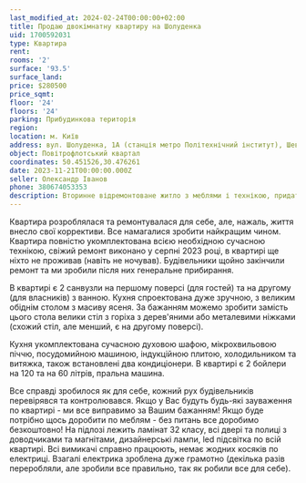 ```yaml
---
last_modified_at: 2024-02-24T00:00:00+02:00
title: Продаю двокімнатну квартиру на Шолуденка
uid: 1700592031
type: Квартира
rent:
rooms: '2'
surface: '93.5'
surface_land:
price: $280500
price_sqmt:
floor: '24'
floors: '24'
parking: Прибудинкова територія
region:
location: м. Київ
address: вул. Шолуденка, 1А (станція метро Політехнічний інститут), Шевченківський район
object: Повітрофлотський квартал
coordinates: 50.451526,30.476261
date: 2023-11-21T00:00:00.000Z
seller: Олександр Іванов
phone: 380674053353
description: Вторинне відремонтоване житло з меблями і технікою, придатне і готове для проживання
---
```


Квартира розроблялася та ремонтувалася для себе, але, нажаль, життя внесло свої коррективи. Все намагалися зробити найкращим чином. Квартира повністю укомплектована всією необхідною сучасною технікою, свіжий ремонт виконано у серпні 2023 році, в квартирі ще ніхто не проживав (навіть не ночував). Будівельники щойно закінчили ремонт та ми зробили після них генеральне прибирання.

В квартирі є 2 санвузли на першому поверсі (для гостей) та на другому (для власників) з ванною. Кухня спроектована дуже зручною, з великим обіднім столом з масиву ясеня. За бажанням можемо зробити замість цього стола велики стіл з горіха з дерев'яними або металевими ніжками (схожий стіл, але менший, є на другому поверсі).

Кухня укомплектована сучасною духовою шафою, мікрохвильовою піччю, посудомийною машиною, індукційною плитою, холодильником та витяжка, також встановлені два кондиціонери. В квартирі є 2 бойлери на 120 та на 60 літрів, пральна машина.

Все справді зробилося як для себе, кожний рух будівельників перевірявся та контролювався. Якщо у Вас будуть будь-які зауваження по квартирі - ми все виправимо за Вашим бажанням! Якщо буде потрібно щось доробити по меблям - без питань все доробимо безкоштовно!
На підлозі лежить ламінат 32 класу, всі двері та полиці з доводчиками та магнітами, дизайнерські лампи, led підсвітка по всій квартирі. Всі вимикачі справно працюють, немає жодних косяків по електриці. Взагалі електрика зроблена дуже грамотно (декілька разів переробляли, але зробили все правильно, так як робили все для себе).
